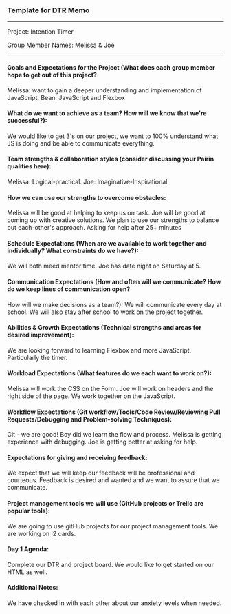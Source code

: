 ### Template for DTR Memo
<hr>

Project: Intention Timer

Group Member Names: Melissa & Joe
<hr>

#### Goals and Expectations for the Project (What does each group member hope to get out of this project?

Melissa: want to gain a deeper understanding and implementation of JavaScript.
Bean: JavaScript and Flexbox

#### What do we want to achieve as a team? How will we know that we're successful?):

We would like to get 3's on our project, we want to 100% understand what JS is doing and be able to communicate
everything.  

#### Team strengths & collaboration styles (consider discussing your Pairin qualities here):

Melissa: Logical-practical.
Joe: Imaginative-Inspirational

#### How we can use our strengths to overcome obstacles:

Melissa will be good at helping to keep us on task. Joe will be good at coming up with creative solutions. We plan to use our strengths to balance out each-other's approach. Asking for help after 25+ minutes

#### Schedule Expectations (When are we available to work together and individually? What constraints do we have?):

We will both meed mentor time. Joe has date night on Saturday at 5.

#### Communication Expectations (How and often will we communicate? How do we keep lines of communication open?

How will we make decisions as a team?): We will communicate every day at school. We will also stay after school to work on the project together.

#### Abilities & Growth Expectations (Technical strengths and areas for desired improvement):

We are looking forward to learning Flexbox and more JavaScript. Particularly the timer.

#### Workload Expectations (What features do we each want to work on?):

Melissa will work the CSS on the Form. Joe will work on headers and the right side of the page. We work together on the JavaScript.

#### Workflow Expectations (Git workflow/Tools/Code Review/Reviewing Pull Requests/Debugging and Problem-solving Techniques):

Git - we are good!  Boy did we learn the flow and process. Melissa is getting experience with debugging.  Joe is getting better at asking for help.

#### Expectations for giving and receiving feedback:
We expect that we will keep our feedback will be professional and courteous. Feedback is desired and wanted and we want to assure that we communicate.  

#### Project management tools we will use (GitHub projects or Trello are popular tools):

We are going to use gitHub projects for our project management tools. We are working on i2 cards.

#### Day 1 Agenda:

Complete our DTR and project board. We would like to get started on our HTML as well.

#### Additional Notes:

We have checked in with each other about our anxiety levels when needed.
